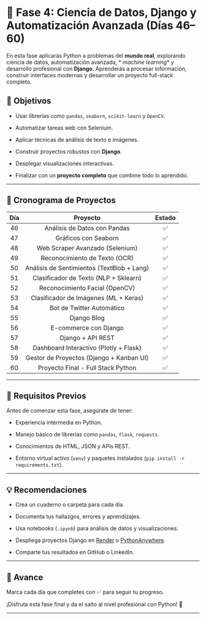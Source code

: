 # 🔬 Fase 4: Ciencia de Datos, Django y Automatización Avanzada (Días 46–60)

En esta fase aplicarás Python a problemas del **mundo real**, explorando ciencia de datos, automatización avanzada, *
*machine learning** y desarrollo profesional con **Django**. Aprenderás a procesar información, construir interfaces
modernas y desarrollar un proyecto full-stack completo.

## 🎯 Objetivos

- Usar librerías como `pandas`, `seaborn`, `scikit-learn` y `OpenCV`.

- Automatizar tareas web con Selenium.

- Aplicar técnicas de análisis de texto e imágenes.

- Construir proyectos robustos con **Django**.

- Desplegar visualizaciones interactivas.

- Finalizar con un **proyecto completo** que combine todo lo aprendido.

---

## 📅 Cronograma de Proyectos

| Día |                  Proyecto                  | Estado |
|:---:|:------------------------------------------:|:------:|
| 46  |        Análisis de Datos con Pandas        |   ✅    |
| 47  |            Gráficos con Seaborn            |   ✅    |
| 48  |      Web Scraper Avanzado (Selenium)       |   ✅    |
| 49  |       Reconocimiento de Texto (OCR)        |   ✅    |
| 50  | Análisis de Sentimientos (TextBlob + Lang) |   ✅    |
| 51  |   Clasificador de Texto (NLP + Sklearn)    |   ✅    |
| 52  |       Reconocimiento Facial (OpenCV)       |   ✅    |
| 53  |   Clasificador de Imágenes (ML + Keras)    |   ✅    |
| 54  |         Bot de Twitter Automático          |   ✅    |
| 55  |                Django Blog                 |   ✅    |
| 56  |           E-commerce con Django            |   ✅    |
| 57  |             Django + API REST              |   ✅    |
| 58  |   Dashboard Interactivo (Plotly + Flask)   |   ✅    |
| 59  |  Gestor de Proyectos (Django + Kanban UI)  |   ✅    |
| 60  |     Proyecto Final - Full Stack Python     |   ✅    |

---

## 🧰 Requisitos Previos

Antes de comenzar esta fase, asegúrate de tener:

- Experiencia intermedia en Python.

- Manejo básico de librerías como `pandas`, `flask`, `requests`.

- Conocimientos de HTML, JSON y APIs REST.

- Entorno virtual activo (`venv`) y paquetes instalados (`pip install -r requirements.txt`).

---

## 💡 Recomendaciones

- Crea un cuaderno o carpeta para cada día.

- Documenta tus hallazgos, errores y aprendizajes.

- Usa notebooks (`.ipynb`) para análisis de datos y visualizaciones.

- Despliega proyectos Django en [Render](https://render.com) o [PythonAnywhere](https://www.pythonanywhere.com/).

- Comparte tus resultados en GitHub o LinkedIn.

---

## 📌 Avance

Marca cada día que completes con ✅ para seguir tu progreso.

¡Disfruta esta fase final y da el salto al nivel profesional con Python! 🚀

---
